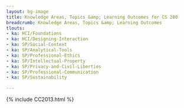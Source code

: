 ```yaml
---
layout: bg-image
title: Knowledge Areas, Topics &amp; Learning Outcomes for CS 280
breadcrumb: Knowledge Areas, Topics &amp; Learning Outcomes
tlouts:
- ka: HCI/Foundations
- ka: HCI/Designing-Interaction
- ka: SP/Social-Context
- ka: SP/Analytical-Tools
- ka: SP/Professional-Ethics
- ka: SP/Intellectual-Property
- ka: SP/Privacy-and-Civil-Liberties
- ka: SP/Professional-Communication
- ka: SP/Sustainability

---
```

{% include CC2013.html %}
